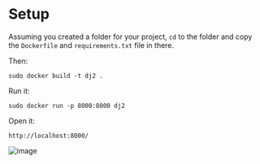 # Setup

Assuming you created a folder for your project, `cd` to the folder and copy the `Dockerfile` and `requirements.txt` file in there.

Then:

```
sudo docker build -t dj2 .
```

Run it:

```
sudo docker run -p 8000:8000 dj2
```

Open it:

```
http://localhost:8000/
```

![image](https://github.com/kode2go/docker/assets/29664888/ec9eedef-2ffb-4625-bcc0-4e1fbd188e5e)
